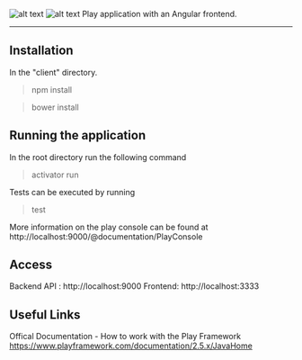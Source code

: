 ![alt text](https://www.playframework.com/assets/images/logos/play_full_color.png "Play Framework")
![alt text](https://builtwith.angularjs.org/img/AngularJS-large.png "Angular.js")
Play application with an Angular frontend.

-------------------------------------------

Installation
------------

In the "client" directory.

> npm install

> bower install

Running the application
-----------------------

In the root directory run the following command

> activator run

Tests can be executed by running

> test

More information on the play console can be found at http://localhost:9000/@documentation/PlayConsole

Access
------

Backend API : http://localhost:9000
Frontend: http://localhost:3333

Useful Links
-----------

Offical Documentation - How to work with the Play Framework
https://www.playframework.com/documentation/2.5.x/JavaHome
